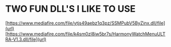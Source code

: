 # TWO FUN DLL'S I LIKE TO USE 
[https://www.mediafire.com/file/ytjs49aebz1q3pz/SSMPubV5ByZinx.dll/file](url)
[https://www.mediafire.com/file/k4sm0zl8iw5br7s/HarmonyWatchMenuULTRA-V1.3.dll/file](url)
